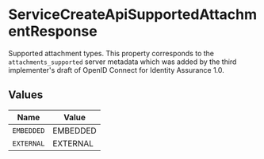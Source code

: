 # ServiceCreateApiSupportedAttachmentResponse

Supported attachment types. This property corresponds to the `attachments_supported`
 server metadata which was added by the third implementer's draft of OpenID Connect
 for Identity Assurance 1.0.



## Values

| Name       | Value      |
| ---------- | ---------- |
| `EMBEDDED` | EMBEDDED   |
| `EXTERNAL` | EXTERNAL   |